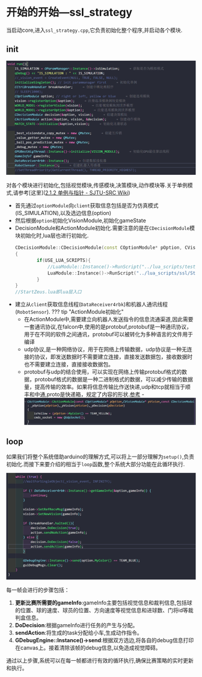 # 开始的开始—ssl_strategy
当启动core,进入```ssl_strategy.cpp```,它负责初始化整个程序,并启动各个模块.
## init

![image-20241213202921893](ssl_strategy.assets\image-20241213202921893.png)

对各个模块进行初始化,包括视觉模块,传感模块,决策模块,动作模块等.关于单例模式,请参考[这里]([2.1.2  单例与指针 - SJTU-SRC Wiki](https://sjtu-src.github.io/Wiki/chapter_software/sub_chapter_cpp/单例与指针/))

- 首先通过```optionModule```向```client```获取信息包括是否为仿真模式(IS_SIMULATION),以及选边信息(option)
- 然后根据```option```初始化VisionModule,初始化gameState
- DecisionModule和ActionModule初始化.需要注意的是在```CDecisionModule```模块初始化时,lua层也进行初始化.
    ```cpp
    CDecisionModule::CDecisionModule(const COptionModule* pOption, CVisionModule* pVision): _pOption(pOption),_pVision(pVision)
    {		
            if(USE_LUA_SCRIPTS){
                //LuaModule::Instance()->RunScript("../lua_scripts/test/Init.lua");
                LuaModule::Instance()->RunScript("../lua_scripts/ssl/StartZeus.lua");
            }
    }
    //StartZeus.lua即lua层入口
    ```
- 建立从```client```获取信息线程(```DataReceiver4rbk```)和机器人通讯线程(```RobotSensor```).
??? tip "ActionModule初始化"
    - 在ActionModule中,需要建立向机器人发送指令的信息流通渠道,因此需要一套通讯协议,在falcon中,使用的是protobuf,protobuf是一种通讯协议，用于在不同的软件之间通讯，protobuf可以被转化为多种语言的文件用于编译
    - udp协议,是一种网络协议，用于在网络上传输数据，udp协议是一种无连接的协议，即发送数据时不需要建立连接，直接发送数据包，接收数据时也不需要建立连接，直接接收数据包。
    - protobuf与udp的结合使用，可以实现在网络上传输protobuf格式的数据，protobuf格式的数据是一种二进制格式的数据，可以减少传输的数据量，提高传输的效率。如果将信息传输比作送快递,udp和tcp就相当于顺丰和中通,proto是快递箱，规定了内容的形状.[参考](https://blog.csdn.net/jiushimanya/article/details/82684525)
    -![image-20241223202853801](ssl_strategy.assets\image-20241223202853801.png)



## loop

如果我们将整个系统借助arduino的理解方式,可以将上一部分理解为```setup()```,负责初始化.而接下来要介绍的相当于```loop```函数,整个系统大部分功能在此循环执行.

![image-20241213205103055](ssl_strategy.assets\image-20241213205103055.png)

每一帧会进行的步骤包括：

1. **更新比赛所需要的gameInfo**:gameInfo主要包括视觉信息和裁判信息,包括球的位置、球的速度、球员的位置、方向速度等视觉信息和进球数、门将id等裁判盒信息。
2. **DoDecision**:根据gameInfo进行任务的产生与分配。
3. **sendAction**:将生成的task分配给小车,生成动作指令。
4. **GDebugEngine::Instance()->send**:根据双方选边,将各自的debug信息打印在canvas上。接着清除该帧的debug信息,以免造成视觉障碍。

通过以上步骤,系统可以在每一帧都进行有效的循环执行,确保比赛策略的实时更新和执行。

